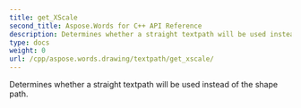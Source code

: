```yaml
---
title: get_XScale
second_title: Aspose.Words for C++ API Reference
description: Determines whether a straight textpath will be used instead of the shape path. 
type: docs
weight: 0
url: /cpp/aspose.words.drawing/textpath/get_xscale/
---
```


Determines whether a straight textpath will be used instead of the shape path. 

